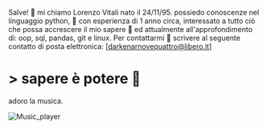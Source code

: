 Salve! 👋 mi chiamo Lorenzo Vitali nato il 24/11/95.
possiedo conoscenze nel linguaggio python, 🐍 con esperienza di 1 anno circa,
interessato a tutto ciò che possa accrescere il mio sapere 📝
ed attualmente all'approfondimento di: oop, sql, pandas, git e linux.
Per contattarmi 💬 scrivere al seguente contatto di posta elettronica: [darkenarnovequattro@libero.it] 

# > sapere è potere 🧠

adoro la musica. 

![Music_player](https://user-images.githubusercontent.com/57009875/121076087-46d19080-c7d6-11eb-9f43-0b1933c226d2.JPG)

<!--
**Darkenar94/Darkenar94** is a ✨ _special_ ✨ repository because its `README.md` (this file) appears on your GitHub profile.
